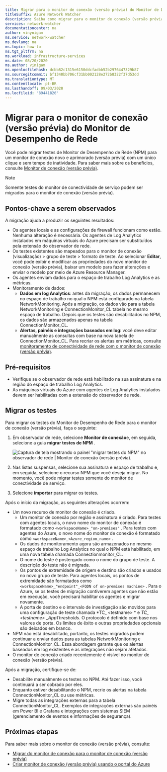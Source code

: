 ```yaml
---
title: Migrar para o monitor de conexão (versão prévia) do Monitor de Desempenho de Rede
titleSuffix: Azure Network Watcher
description: Saiba como migrar para o monitor de conexão (versão prévia) do Monitor de Desempenho de Rede.
services: network-watcher
documentationcenter: na
author: vinynigam
ms.service: network-watcher
ms.devlang: na
ms.topic: how-to
ms.tgt_pltfrm: na
ms.workload: infrastructure-services
ms.date: 08/20/2020
ms.author: vinigam
ms.openlocfilehash: dcbb82c1315e6150ddcfadbb52b2976447329b87
ms.sourcegitcommit: bf1340bb706cf31bb002128e272b8322f37d53dd
ms.translationtype: MT
ms.contentlocale: pt-BR
ms.lasthandoff: 09/03/2020
ms.locfileid: "89441826"
---
```

# <a name="migrate-to-connection-monitor-preview-from-network-performance-monitor"></a>Migrar para o monitor de conexão (versão prévia) do Monitor de Desempenho de Rede

Você pode migrar testes de Monitor de Desempenho de Rede (NPM) para um monitor de conexão novo e aprimorado (versão prévia) com um único clique e sem tempo de inatividade. Para saber mais sobre os benefícios, consulte [Monitor de conexão (versão prévia)](https://docs.microsoft.com/azure/network-watcher/connection-monitor-preview).

>[!NOTE]
> Somente testes do monitor de conectividade de serviço podem ser migrados para o monitor de conexão (versão prévia).
>

## <a name="key-points-to-note"></a>Pontos-chave a serem observados

A migração ajuda a produzir os seguintes resultados:

* Os agentes locais e as configurações de firewall funcionam como estão. Nenhuma alteração é necessária. Os agentes de Log Analytics instalados em máquinas virtuais do Azure precisam ser substituídos pela extensão do observador de rede.
* Os testes existentes são mapeados para o monitor de conexão (visualização) > grupo de teste > formato de teste. Ao selecionar **Editar**, você pode exibir e modificar as propriedades do novo monitor de conexão (versão prévia), baixar um modelo para fazer alterações e enviar o modelo por meio de Azure Resource Manager.
* Os agentes enviam dados para o espaço de trabalho Log Analytics e as métricas.
* Monitoramento de dados:
   * **Dados em log Analytics**: antes da migração, os dados permanecem no espaço de trabalho no qual o NPM está configurado na tabela NetworkMonitoring. Após a migração, os dados vão para a tabela NetworkMonitoring e ConnectionMonitor_CL tabela no mesmo espaço de trabalho. Depois que os testes são desabilitados no NPM, os dados são armazenados apenas na tabela ConnectionMonitor_CL.
   * **Alertas, painéis e integrações baseados em log**: você deve editar manualmente as consultas com base na nova tabela de ConnectionMonitor_CL. Para recriar os alertas em métricas, consulte [monitoramento de conectividade de rede com o monitor de conexão (versão prévia)](https://docs.microsoft.com/azure/network-watcher/connection-monitor-preview#metrics-in-azure-monitor).
    
## <a name="prerequisites"></a>Pré-requisitos

* Verifique se o observador de rede está habilitado na sua assinatura e na região do espaço de trabalho Log Analytics.
* As máquinas virtuais do Azure com agentes de Log Analytics instalados devem ser habilitadas com a extensão do observador de rede.

## <a name="migrate-the-tests"></a>Migrar os testes

Para migrar os testes do Monitor de Desempenho de Rede para o monitor de conexão (versão prévia), faça o seguinte:

1. Em observador de rede, selecione **Monitor de conexão**e, em seguida, selecione a guia **migrar testes de NPM** . 

    ![Captura de tela mostrando o painel "migrar testes do NPM" no observador de rede | Monitor de conexão (versão prévia).](./media/connection-monitor-2-preview/migrate-npm-to-cm-preview.png)
    
1. Nas listas suspensas, selecione sua assinatura e espaço de trabalho e, em seguida, selecione o recurso NPM que você deseja migrar. No momento, você pode migrar testes somente do monitor de conectividade de serviço.  
1. Selecione **importar** para migrar os testes.

Após o início da migração, as seguintes alterações ocorrem: 
* Um novo recurso de monitor de conexão é criado.
   * Um monitor de conexão por região e assinatura é criado. Para testes com agentes locais, o novo nome do monitor de conexão é formatado como `<workspaceName>_"on-premises"` . Para testes com agentes do Azure, o novo nome do monitor de conexão é formatado como `<workspaceName>_<Azure_region_name>` .
   * Os dados de monitoramento agora são armazenados no mesmo espaço de trabalho Log Analytics no qual o NPM está habilitado, em uma nova tabela chamada Connectionmonitor_CL. 
   * O nome do teste é postergado como o nome do grupo de teste. A descrição do teste não é migrada.
   * Os pontos de extremidade de origem e destino são criados e usados no novo grupo de teste. Para agentes locais, os pontos de extremidade são formatados como `<workspaceName>_"endpoint"_<FQDN of on-premises machine>` . Para o Azure, se os testes de migração contiverem agentes que não estão em execução, você precisará habilitar os agentes e migrar novamente.
   * A porta de destino e o intervalo de investigação são movidos para uma configuração de teste chamada *TC_ \<testname> * e *TC_ \<testname> _AppThresholds*. O protocolo é definido com base nos valores de porta. Os limites de êxito e outras propriedades opcionais são deixados em branco.
* NPM não está desabilitado, portanto, os testes migrados podem continuar a enviar dados para as tabelas NetworkMonitoring e ConnectionMonitor_CL. Essa abordagem garante que os alertas baseados em log existentes e as integrações não sejam afetados.
* O monitor de conexão criado recentemente é visível no monitor de conexão (versão prévia).

Após a migração, certifique-se de:
* Desabilite manualmente os testes no NPM. Até fazer isso, você continuará a ser cobrado por eles. 
* Enquanto estiver desabilitando o NPM, recrie os alertas na tabela ConnectionMonitor_CL ou use métricas. 
* Migre todas as integrações externas para a tabela ConnectionMonitor_CL. Exemplos de integrações externas são painéis em Power BI e Grafana e integrações com sistemas SIEM (gerenciamento de eventos e informações de segurança).


## <a name="next-steps"></a>Próximas etapas

Para saber mais sobre o monitor de conexão (versão prévia), consulte:
* [Migrar do monitor de conexão para o monitor de conexão (versão prévia)](migrate-to-connection-monitor-preview-from-connection-monitor.md)
* [Criar monitor de conexão (versão prévia) usando o portal do Azure](https://docs.microsoft.com/azure/network-watcher/connection-monitor-preview-create-using-portal)
